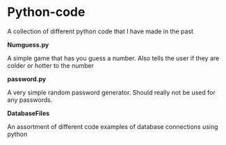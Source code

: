 # Python-code

A collection of different python code that I have made in the past

**Numguess.py**

A simple game that has you guess a number. Also tells the user if they are colder or hotter to the number

**password.py**

A very simple random password generator. Should really not be used for any passwords.

**DatabaseFiles**

An assortment of different code examples of database connections using python

